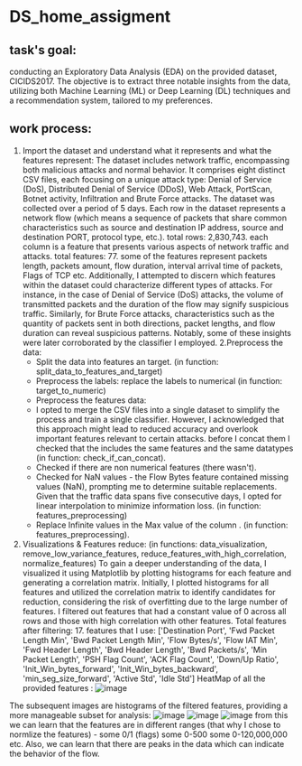 # DS_home_assigment
## task's goal:
conducting an Exploratory Data Analysis (EDA) on the provided dataset, CICIDS2017. The objective is to extract three notable insights from the data, utilizing both Machine Learning (ML) or Deep Learning (DL) techniques and a recommendation system, tailored to my preferences.

## work process:
1. Import the dataset and understand what it represents and what the features represent:
The dataset includes network traffic, encompassing both malicious attacks and normal behavior. It comprises eight distinct CSV files, each focusing on a unique attack type: Denial of Service (DoS), Distributed Denial of Service (DDoS), Web Attack, PortScan, Botnet activity, Infiltration and Brute Force attacks. The dataset was collected over a period of 5 days.
Each row in the dataset represents a network flow (which means a sequence of packets that share common characteristics such as source and destination IP address, source and destination PORT, protocol type, etc.). total rows:  2,830,743.
each column is a feature that presents various aspects of network traffic and attacks. total features: 77.
some of the features represent packets length, packets amount, flow duration, interval arrival time of packets, Flags of TCP etc.
Additionally, I attempted to discern which features within the dataset could characterize different types of attacks. For instance, in the case of Denial of Service (DoS) attacks, the volume of transmitted packets and the duration of the flow may signify suspicious traffic. Similarly, for Brute Force attacks, characteristics such as the quantity of packets sent in both directions, packet lengths, and flow duration can reveal suspicious patterns. Notably, some of these insights were later corroborated by the classifier I employed.
2.Preprocess the data:
   * Split the data into features an target. (in function: split_data_to_features_and_target)
   * Preprocess the labels: replace the labels to numerical (in function: target_to_numeric)
   * Preprocess the features data:
   * I opted to merge the CSV files into a single dataset to simplify the process and train a single classifier. However, I acknowledged that this approach might lead to reduced accuracy and overlook important features relevant to certain attacks. before I concat them I checked that the includes the same features and the same datatypes (in function: check_if_can_concat).
   * Checked if there are non numerical features (there wasn't).
   * Checked for NaN values - the Flow Bytes feature contained missing values (NaN), prompting me to determine suitable replacements. Given that the traffic data spans five consecutive days, I opted for linear interpolation to minimize information loss. (in function: features_preprocessing)
   * Replace Infinite values in the Max value of the column . (in function: features_preprocessing).
3. Visualizations & Features reduce: (in functions: data_visualization, remove_low_variance_features, reduce_features_with_high_correlation, normalize_features)
   To gain a deeper understanding of the data, I visualized it using Matplotlib by plotting histograms for each feature and generating a correlation matrix. Initially, I plotted histograms for all features and utilized the correlation matrix to identify candidates for reduction, considering the risk of overfitting due to the large number of features. I filtered out features that had a constant value of 0 across all rows and those with high correlation with other features. Total features after filtering: 17.
   features that I use: ['Destination Port', 'Fwd Packet Length Min', 'Bwd Packet Length Min', 'Flow Bytes/s', 'Flow IAT Min', 'Fwd Header Length', 'Bwd Header Length', 'Bwd Packets/s',
   'Min Packet Length', 'PSH Flag Count', 'ACK Flag Count', 'Down/Up Ratio', 'Init_Win_bytes_forward', 'Init_Win_bytes_backward', 'min_seg_size_forward', 'Active Std', 'Idle Std']
HeatMap of all the provided features :
![image](https://github.com/noabu/DS_home_assigment/assets/37350541/288de439-9493-4775-abba-4fa67e6155bb)
   
The subsequent images are histograms of the filtered features, providing a more manageable subset for analysis:
![image](https://github.com/noabu/DS_home_assigment/assets/37350541/4df6565c-2bf1-435f-8eb0-46a952dc3177)
![image](https://github.com/noabu/DS_home_assigment/assets/37350541/cb5b57e5-ac19-4d1e-96a8-f0d22a35ece9)
![image](https://github.com/noabu/DS_home_assigment/assets/37350541/68df9239-0654-4fd3-b130-3cd593dcc099)
from this we can learn that the features are in different ranges (that why I chose to normlize the features) - some 0/1 (flags) some 0-500 some 0-120,000,000 etc. 
Also, we can learn that there are peaks in the data which can indicate the behavior of the flow.








